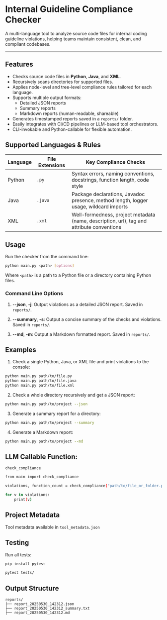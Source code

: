 # Internal Guideline Compliance Checker

A multi-language tool to analyze source code files for internal coding guideline violations, helping teams maintain consistent, clean, and compliant codebases.

---

## Features

- Checks source code files in **Python**, **Java**, and **XML**.
- Recursively scans directories for supported files.
- Applies node-level and tree-level compliance rules tailored for each language.
- Supports multiple output formats:
  - Detailed JSON reports
  - Summary reports
  - Markdown reports (human-readable, shareable)
- Generates timestamped reports saved in a `reports/` folder.
- Easily integrates with CI/CD pipelines or LLM-based tool orchestrators.
- CLI-invokable and Python-callable for flexible automation.



## Supported Languages & Rules

| Language | File Extensions | Key Compliance Checks                                |
|----------|-----------------|-----------------------------------------------------|
| Python   | `.py`           | Syntax errors, naming conventions, docstrings, function length, code style |
| Java     | `.java`         | Package declarations, Javadoc presence, method length, logger usage, wildcard imports |
| XML      | `.xml`          | Well-formedness, project metadata (name, description, url), tag and attribute conventions |



## Usage
Run the checker from the command line:
```bash
python main.py <path> [options]
```
Where `<path>` is a path to a Python file or a directory containing Python files.

### Command Line Options
1. **--json**, **-j**:  Output violations as a detailed JSON report. Saved in `reports/`.

2. **--summary**, **-s**: Output a concise summary of the checks and violations. Saved in `reports/`.

3. **--md**, **-m**: Output a Markdown formatted report. Saved in `reports/`.

## Examples
1.	Check a single Python, Java, or XML file and print violations to the console:

```bash
python main.py path/to/file.py
python main.py path/to/file.java
python main.py path/to/file.xml
```
2. Check a whole directory recursively and get a JSON report:

```bash
python main.py path/to/project --json
```
3. Generate a summary report for a directory:

```bash
python main.py path/to/project --summary
```

4. Generate a Markdown report:
```bash
python main.py path/to/project --md
```

## LLM Callable Function:
`check_compliance`

```bash
from main import check_compliance

violations, function_count = check_compliance("path/to/file_or_folder.py")

for v in violations:
    print(v)
```

## Project Metadata
Tool metadata available in `tool_metadata.json`

## Testing
Run all tests:
```bash
pip install pytest

pytest tests/
```

## Output Structure
```
reports/
├── report_20250530_142312.json
├── report_20250530_142312_summary.txt
├── report_20250530_142312.md
```